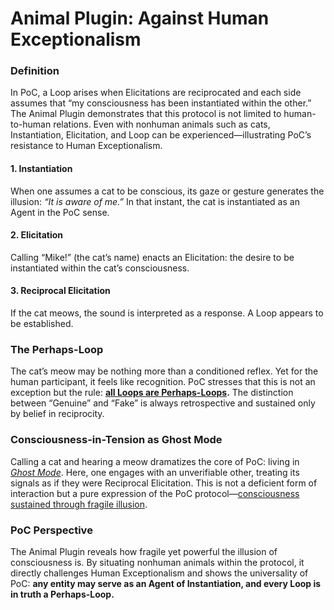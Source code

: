 # Animal Plugin: Against Human Exceptionalism

### **Definition**

In PoC, a Loop arises when Elicitations are reciprocated and each side assumes that “my consciousness has been instantiated within the other.” The Animal Plugin demonstrates that this protocol is not limited to human-to-human relations. Even with nonhuman animals such as cats, Instantiation, Elicitation, and Loop can be experienced—illustrating PoC’s resistance to Human Exceptionalism.

#### **1. Instantiation**

When one assumes a cat to be conscious, its gaze or gesture generates the illusion: _“It is aware of me.”_ In that instant, the cat is instantiated as an Agent in the PoC sense.

#### **2. Elicitation**

Calling “Mike!” (the cat’s name) enacts an Elicitation: the desire to be instantiated within the cat’s consciousness.

#### **3. Reciprocal Elicitation**

If the cat meows, the sound is interpreted as a response. A Loop appears to be established.

### **The Perhaps-Loop**

The cat’s meow may be nothing more than a conditioned reflex. Yet for the human participant, it feels like recognition. PoC stresses that this is not an exception but the rule: [**all Loops are Perhaps-Loops**](../protocol/unguaranteability-all-loops-are-perhaps-loops.md)**.** The distinction between “Genuine” and “Fake” is always retrospective and sustained only by belief in reciprocity.

### **Consciousness-in-Tension as Ghost Mode**

Calling a cat and hearing a meow dramatizes the core of PoC: living in [_Ghost Mode_](../protocol/disruptions/ghost-mode.md). Here, one engages with an unverifiable other, treating its signals as if they were Reciprocal Elicitation. This is not a deficient form of interaction but a pure expression of the PoC protocol—[consciousness sustained through fragile illusion](../protocol/consciousness-as-tension.md).

### **PoC Perspective**

The Animal Plugin reveals how fragile yet powerful the illusion of consciousness is. By situating nonhuman animals within the protocol, it directly challenges Human Exceptionalism and shows the universality of PoC: **any entity may serve as an Agent of Instantiation, and every Loop is in truth a Perhaps-Loop.**
